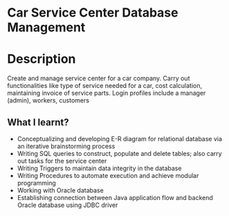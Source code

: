 
# Car Service Center Database Management

# Description

Create and manage service center for a car company. Carry out functionalities like type of service needed for a car, cost calculation, maintaining invoice of service parts. Login profiles include a manager (admin), workers, customers


## What I learnt?
- Conceptualizing and developing E-R diagram for relational database via an iterative brainstorming process
- Writing SQL queries to construct, populate and delete tables; also carry out tasks for the service center
- Writing Triggers to maintain data integrity in the database 
- Writing Procedures to automate execution and achieve modular programming
- Working with Oracle database
- Establishing connection between Java application flow and backend Oracle database using JDBC driver
